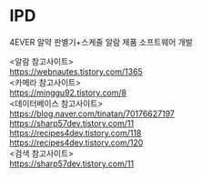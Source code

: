 # IPD
4EVER 알약 판별기+스케줄 알람 제품 소프트웨어 개발  
  
    
<알람 참고사이트>  
https://webnautes.tistory.com/1365  
<카메라 참고사이트>  
https://minggu92.tistory.com/8  
<데이터베이스 참고사이트>  
https://blog.naver.com/tinatan/70176627197  
https://sharp57dev.tistory.com/11  
https://recipes4dev.tistory.com/118  
https://recipes4dev.tistory.com/120  
<검색 참고사이트>  
https://sharp57dev.tistory.com/11  

